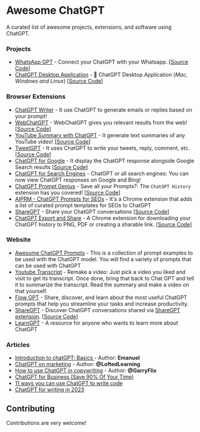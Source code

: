 # Awesome ChatGPT
A curated list of awesome projects, extensions, and software using ChatGPT.

### Projects
- [WhatsApp GPT](https://github.com/danielgross/whatsapp-gpt) - Connect your ChatGPT with your Whatsapp. [[Source Code](https://github.com/danielgross/whatsapp-gpt)]
- [ChatGPT Desktop Application](https://github.com/lencx/ChatGPT) - 🔮 ChatGPT Desktop Application (*Mac, Windows and Linux*) [[Source Code](https://github.com/lencx/ChatGPT)]

### Browser Extensions
- [ChatGPT Writer](https://chrome.google.com/webstore/detail/chatgpt-writer-write-mail/pdnenlnelpdomajfejgapbdpmjkfpjkp) - It use ChatGPT to generate emails or replies based on your prompt!
- [WebChatGPT](https://chrome.google.com/webstore/detail/webchatgpt/lpfemeioodjbpieminkklglpmhlngfcn) - WebChatGPT gives you relevant results from the web! [[Source Code](https://github.com/qunash/chatgpt-advanced)]
- [YouTube Summary with ChatGPT](https://chrome.google.com/webstore/detail/youtube-summary-with-chat/nmmicjeknamkfloonkhhcjmomieiodli) - It generate text summaries of any YouTube video! [[Source Code](https://github.com/kazuki-sf/YouTube_Summary_with_ChatGPT)]
- [TweetGPT](https://chrome.google.com/webstore/detail/tweetgpt/lkjblpoingopdeaofcaapmeoojjjnhnc) - It uses ChatGPT to write your tweets, reply, comment, etc. [[Source Code](https://github.com/yaroslav-n/tweetGPT)]
- [ChatGPT for Google](https://chrome.google.com/webstore/detail/chatgpt-for-google/jgjaeacdkonaoafenlfkkkmbaopkbilf) - It display the ChatGPT response alongside Google Search results [[Source Code](https://github.com/wong2/chat-gpt-google-extension)]
- [ChatGPT for Search Engines](https://chrome.google.com/webstore/detail/chatgpt-for-search-engine/feeonheemodpkdckaljcjogdncpiiban) - ChatGPT or all search engines: You can now view ChatGPT responses on Google and Bing!
- [ChatGPT Prompt Genius](https://chrome.google.com/webstore/detail/chatgpt-prompt-genius/jjdnakkfjnnbbckhifcfchagnpofjffo) - Save all your Prompts?: The `ChatGPT History` extension has you covered! [[Source Code](https://github.com/benf2004/ChatGPT-History)]
- [AIPRM - ChatGPT Prompts for SEOs](https://chrome.google.com/webstore/detail/aiprm-for-seo/ojnbohmppadfgpejeebfnmnknjdlckgj) - It's a Chrome extension that adds a list of curated prompt templates for SEOs to ChatGPT
- [ShareGPT](https://chrome.google.com/webstore/detail/sharegpt-share-your-chatg/daiacboceoaocpibfodeljbdfacokfjb) - Share your ChatGPT conversations [[Source Code](https://github.com/domeccleston/sharegpt)]
- [ChatGPT Export and Share](https://github.com/liady/ChatGPT-pdf) - A Chrome extension for downloading your ChatGPT history to PNG, PDF or creating a sharable link. [[Source Code](https://github.com/liady/ChatGPT-pdf)]

### Website
- [Awesome ChatGPT Prompts](https://prompts.chat/) - This is a collection of prompt examples to be used with the ChatGPT model. You will find a variety of prompts that can be used with ChatGPT
- [Youtube Transcript](https://youtubetranscript.com/) - Remake a video: Just pick a video you liked and visit to get its transcript. Once done, bring that back to Chat GPT and tell it to summarize the transcript. Read the summary and make a video on that yourself.
- [Flow GPT](https://flowgpt.com/) - Share, discover, and learn about the most useful ChatGPT prompts that help you streamline your tasks and increase productivity.
- [ShareGPT](https://sharegpt.com/) - Discover ChatGPT conversations shared via [ShareGPT extension](https://chrome.google.com/webstore/detail/sharegpt-share-your-chatg/daiacboceoaocpibfodeljbdfacokfjb). [[Source Code](https://github.com/domeccleston/sharegpt)]
- [LearnGPT](https://www.learngpt.com/) - A resource for anyone who wants to learn more about ChatGPT

### Articles
- [Introduction to chatGPT: Basics ](https://buildspace.so/notes/intro-to-chatgpt) - Author: **Emanuel**
- [ChatGPT on marketing](https://twitter.com/LoftedLearning/status/1610251544846565376) - Author: **@LoftedLearning**
- [How to use ChatGPT in copywriting](https://twitter.com/garryflix/status/1609867159286554625) - Author: **@GarryFlix**
- [ChatGPT for Business (Save 90% Of Your Time)](https://docs.google.com/document/d/1UMZ7pGzxBuYzkdUXPvXCgQTVEk_5WwrGen4BItu70qU/view)
- [11 ways you can use ChatGPT to write code](https://typefully.com/svpino/11-ways-you-can-use-chatgpt-to-write-code-YnkOEF4)
- [ChatGPT for writing in 2023](https://twitter.com/TMitrosilis/status/1611361249735892992)

## Contributing

Contributions are very welcome!
